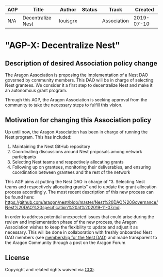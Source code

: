 
| AGP | Title | Author | Status | Track   | Created |
|-----|-------|---------------------------|--------|---------|---------|
| N/A  | Decentralize Nest |   louisgrx |      | Association | 2019-07-10       |



# "AGP-X: Decentralize Nest"

## Description of desired Association policy change

The Aragon Association is proposing the implementation of a Nest DAO governed by community members. This DAO will be in charge of selecting Nest grantees. We consider it a first step to decentralize Nest and make it an autonomous grant program.

Through this AGP, the Aragon Association is seeking approval from the community to take the necessary steps to fulfill this vision.

## Motivation for changing this Association policy

Up until now, the Aragon Association has been in charge of running the Nest program. This has included:
1. Maintaining the Nest GitHub repository
2. Coordinating discussions around Nest proposals among network participants
3. Selecting Nest teams and respectively allocating grants
4. Following up on grantees, monitoring their deliverables, and ensuring coordination between grantees and the rest of the network

This AGP aims at putting the Nest DAO in charge of  "3. Selecting Nest teams and respectively allocating grants" and to update the grant allocation process accordingly. The most recent description of this new process can be found here: https://github.com/aragon/nest/blob/master/Nest%20DAO%20Governance/Nest%20DAO%20specification%20at%202019-11-07.md. 

In order to address potential unexpected issues that could arise during the review and implementation phase of the new process, the Aragon Association wishes to keep the flexibility to update and adjust it as necessary. This will be done in collaboration with freshly onboarded Nest DAO members (see [membership for the Nest DAO](https://github.com/aragon/nest/blob/master/Nest%20DAO%20Governance/Nest%20DAO%20specification%20at%202019-11-07.md#membership-for-the-nest-dao)) and made transparent to the Aragon Community through a post on the Aragon Forum.


## License
Copyright and related rights waived via [CC0](https://creativecommons.org/publicdomain/zero/1.0/).
